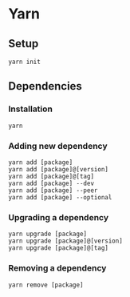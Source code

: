 # Yarn

## Setup

    yarn init

## Dependencies

### Installation

    yarn

### Adding new dependency

    yarn add [package]
    yarn add [package]@[version]
    yarn add [package]@[tag]
    yarn add [package] --dev
    yarn add [package] --peer
    yarn add [package] --optional

### Upgrading a dependency

    yarn upgrade [package]
    yarn upgrade [package]@[version]
    yarn upgrade [package]@[tag]

### Removing a dependency

    yarn remove [package]
